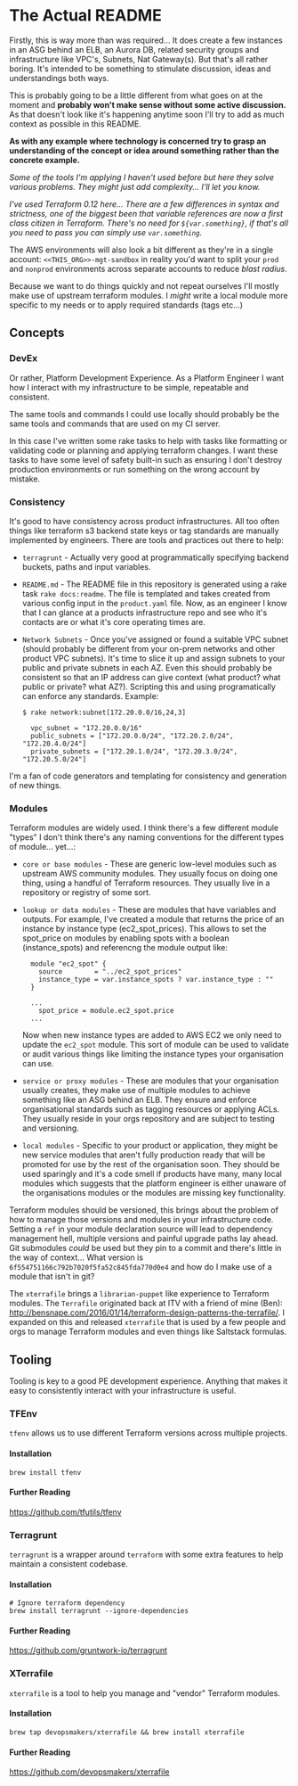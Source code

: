 # The Actual README

Firstly, this is way more than was required... It does create a few instances in
an ASG behind an ELB, an Aurora DB, related security groups and infrastructure
like VPC's, Subnets, Nat Gateway(s). But that's all rather boring. It's intended
to be something to stimulate discussion, ideas and understandings both ways.

This is probably going to be a little different from what goes on at the moment
and **probably won't make sense without some active discussion.** As that
doesn't look like it's happening anytime soon I'll try to add as much context as
possible in this README.

**As with any example where technology is concerned try to grasp an understanding
of the concept or idea around something rather than the concrete example.**

*Some of the tools I'm applying I haven't used before but here they solve
various problems. They might just add complexity... I'll let you know.*

*I've used Terraform 0.12 here... There are a few differences in syntax and
strictness, one of the biggest been that variable references are now a first
class citizen in Terraform. There's no need for `${var.something}`, if that's
all you need to pass you can simply use `var.something`.*  

The AWS environments will also look a bit different as they're in a single
account: `<<THIS_ORG>>-mgt-sandbox` in reality you'd want to split your `prod` and
`nonprod` environments across separate accounts to reduce _blast radius_.

Because we want to do things quickly and not repeat ourselves I'll mostly make
use of upstream terraform modules. I _might_ write a local module more specific
to my needs or to apply required standards (tags etc...)

## Concepts
### DevEx
Or rather, Platform Development Experience. As a Platform Engineer I want how I
interact with my infrastructure to be simple, repeatable and consistent.

The same tools and commands I could use locally should probably be the same tools and
commands that are used on my CI server.

In this case I've written some rake tasks to help with tasks like formatting or
validating code or planning and applying terraform changes. I want these tasks to
have some level of safety built-in such as ensuring I don't destroy production
environments or run something on the wrong account by mistake.

### Consistency
It's good to have consistency across product infrastructures. All too often things
like terraform s3 backend state keys or tag standards are manually implemented
by engineers. There are tools and practices out there to help:

- `terragrunt` - Actually very good at programmatically specifying backend buckets,
  paths and input variables.

- `README.md` - The README file in this repository is generated using a rake task
  `rake docs:readme`. The file is templated and takes created from various config
  input in the `product.yaml` file. Now, as an engineer I know that I can glance
  at a products infrastructure repo and see who it's contacts are or what it's
  core operating times are.

- `Network Subnets` - Once you've assigned or found a suitable VPC subnet (should probably
  be different from your on-prem networks and other product VPC subnets). It's
  time to slice it up and assign subnets to your public and private subnets in each AZ.
  Even this should probably be consistent so that an IP address can give context
  (what product? what public or private? what AZ?). Scripting this and using
  programatically can enforce any standards. Example:
  ```
  $ rake network:subnet[172.20.0.0/16,24,3]

    vpc_subnet = "172.20.0.0/16"
    public_subnets = ["172.20.0.0/24", "172.20.2.0/24", "172.20.4.0/24"]
    private_subnets = ["172.20.1.0/24", "172.20.3.0/24", "172.20.5.0/24"]
  ```

I'm a fan of code generators and templating for consistency and generation of
new things.

### Modules
Terraform modules are widely used. I think there's a few different module "types"
I don't think there's any naming conventions for the different types of module... yet...:

- `core or base modules` - These are generic low-level modules such as upstream
AWS community modules. They usually focus on doing one thing, using a handful of
Terraform resources. They usually live in a repository or registry of some sort.

- `lookup or data modules` - These are modules that have variables and outputs.
  For example, I've created a module that returns the price of an instance by instance
  type (ec2_spot_prices). This allows to set the spot_price on modules by enabling
  spots with a boolean (instance_spots) and referencng the module output like:
  ```
    module "ec2_spot" {
      source        = "../ec2_spot_prices"
      instance_type = var.instance_spots ? var.instance_type : ""
    }

    ...
      spot_price = module.ec2_spot.price
    ...
  ```
  Now when new instance types are added to AWS EC2 we only need to update the
  `ec2_spot` module. This sort of module can be used to validate or audit various
  things like limiting the instance types your organisation can use.

- `service or proxy modules` - These are modules that your organisation usually
  creates, they make use of multiple modules to achieve something like an ASG behind
  an ELB. They ensure and enforce organisational standards such as tagging resources
  or applying ACLs. They usually reside in your orgs repository and are subject to
  testing and versioning.

- `local modules` - Specific to your product or application, they might be new
  service modules that aren't fully production ready that will be promoted for use
  by the rest of the organisation soon. They should be used sparingly and it's a
  code smell if products have many, many local modules which suggests that the
  platform engineer is either unaware of the organisations modules or the modules
  are missing key functionality.

Terraform modules should be versioned, this brings about the problem of how to
manage those versions and modules in your infrastructure code. Setting a `ref` in
your module declaration source will lead to dependency management hell, multiple
versions and painful upgrade paths lay ahead. Git submodules _could_ be used but
they pin to a commit and there's little in the way of context... What version is
`6f554751166c792b7020f5fa52c845fda770d0e4` and how do I make use of a module that
isn't in git?

The `xterrafile` brings a `librarian-puppet` like experience to Terraform modules.
The `Terrafile` originated back at ITV with a friend of mine (Ben):
http://bensnape.com/2016/01/14/terraform-design-patterns-the-terrafile/. I expanded
on this and released `xterrafile` that is used by a few people and orgs to manage
Terraform modules and even things like Saltstack formulas.

## Tooling

Tooling is key to a good PE development experience. Anything that makes it easy
to consistently interact with your infrastructure is useful.

### TFEnv

`tfenv` allows us to use different Terraform versions across multiple projects.

#### Installation

```
brew install tfenv
```
#### Further Reading

https://github.com/tfutils/tfenv

### Terragrunt

`terragrunt` is a wrapper around `terraform` with some extra features to help
maintain a consistent codebase.

#### Installation

```
# Ignore terraform dependency
brew install terragrunt --ignore-dependencies
```

#### Further Reading

https://github.com/gruntwork-io/terragrunt

### XTerrafile

`xterrafile` is a tool to help you manage and "vendor" Terraform modules.

#### Installation

```
brew tap devopsmakers/xterrafile && brew install xterrafile
```

#### Further Reading

https://github.com/devopsmakers/xterrafile
